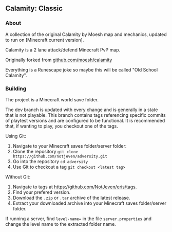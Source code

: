 ## Calamity: Classic

### About

A collection of the original Calamity by Moesh map and mechanics, updated to run on [Minecraft current version].

Calamity is a 2 lane attack/defend Minecraft PvP map.

Originally forked from [github.com/moesh/calamity](https://github.com/moesh/calamity) 

Everything is a Runescape joke so maybe this will be called "Old School Calamity".

### Building

The project is a Minecraft world save folder.

The dev branch is updated with every change and is generally in a state that is not playable. This branch contains tags referencing specific commits of playtest versions and are configured to be functional. It is recommended that, if wanting to play, you checkout one of the tags.

Using Git:

1. Navigate to your Minecraft saves folder/server folder:
2. Clone the repository ```git clone https://github.com/notjeven/adversity.git```
3. Go into the repository ```cd adversity```
4. Use Git to checkout a tag ```git checkout <latest tag>```

Without Git:

1. Navigate to tags at https://github.com/NotJeven/eris/tags.
2. Find your prefered version.
3. Download the ```.zip``` or ```.tar``` archive of the latest release.
4. Extract your downloaded archive into your Minecraft saves folder/server folder.

If running a server, find ```level-name=``` in the file ```server.properties``` and change the level name to the extracted folder name.
